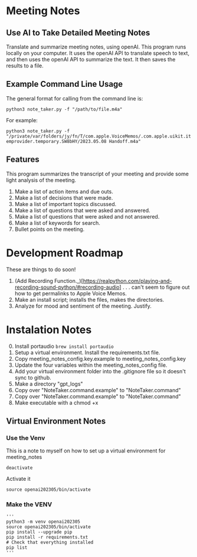 # Meeting Notes
## Use AI to Take Detailed Meeting Notes
Translate and summarize meeting notes, using openAI.  This program runs locally on your computer.  It uses the openAI API to translate speech to text, and then uses the openAI API to summarize the text.  It then saves the results to a file.

## Example Command Line Usage

The general format for calling from the command line is:

`python3 note_taker.py -f "/path/to/file.m4a"`

For example:

`python3 note_taker.py -f "/private/var/folders/jy/fn/T/com.apple.VoiceMemos/.com.apple.uikit.itemprovider.temporary.SW8bHY/2023.05.08 Handoff.m4a"`

## Features

This program summarizes the transcript of your meeting and provide some light analysis of the meeting.

1. Make a list of action items and due outs.
2. Make a list of decisions that were made.
3. Make a list of important topics discussed.
4. Make a list of questions that were asked and answered.
5. Make a list of questions that were asked and not answered.
6. Make a list of keywords for search.
7. Bullet points on the meeting.  

# Development Roadmap
These are things to do soon!
1. (Add Recording Function._)[https://realpython.com/playing-and-recording-sound-python/#recording-audio] . . . can't seem to figure out how to get permalinks to Apple Voice Memos.
2. Make an install script; installs the files, makes the directories.
3. Analyze for mood and sentiment of the meeting.  Justify.

# Instalation Notes

0. Install portaudio `brew install portaudio`
1. Setup a virtual environment.  Install the requirements.txt file.
2. Copy meeting_notes_config.key.example to meeting_notes_config.key
2. Update the four variables within the meeting_notes_config file.
3. Add your virtual environment folder into the .gitignore file so it doesn't sync to github.
4. Make a directory "gpt_logs"
5. Copy over "NoteTaker.command.example" to "NoteTaker.command"
6. Copy over "NoteTaker.command.example" to "NoteTaker.command"
7. Make executable with a chmod +x 

## Virtual Environment Notes

### Use the Venv
This is a note to myself on how to set up a virtual environment for meeting_notes
```
deactivate
```
Activate it
```
source openai202305/bin/activate
```

### Make the VENV

    '''    
    python3 -m venv openai202305
    source openai202305/bin/activate
    pip install --upgrade pip 
    pip install -r requirements.txt
    # Check that everything installed
    pip list
    '''
